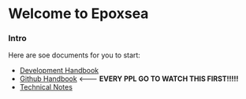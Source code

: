 # Welcome to Epoxsea

### Intro

Here are soe documents for you to start:

* [Development Handbook]()
* [Github Handbook](https://github.com/Epoxsea/notes/blob/main/Writerside/topics/Misc/GitHub%20Handbook/GitHub%20Handbook.md) <--- **EVERY PPL GO TO WATCH THIS FIRST!!!!!**
* [Technical Notes](https://github.com/Epoxsea/notes)

